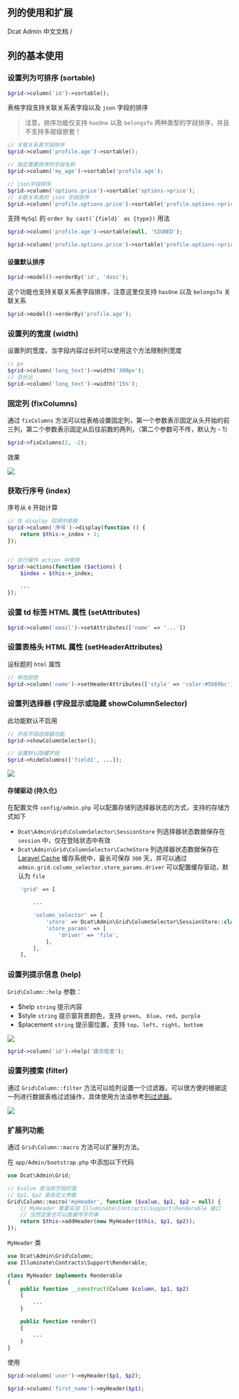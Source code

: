 ## 列的使用和扩展

Dcat Admin 中文文档 /  

## 列的基本使用

### 设置列为可排序 (sortable)

```php
$grid->column('id')->sortable();
```

表格字段支持关联关系表字段以及 `json` 字段的排序

> 注意，排序功能仅支持 `hasOne` 以及 `belongsTo` 两种类型的字段排序，并且不支持多层级嵌套！

```php
// 关联关系表字段排序
$grid->column('profile.age')->sortable();

// 指定需要排序的字段名称
$grid->column('my_age')->sortable('profile.age');

// json字段排序
$grid->column('options.price')->sortable('options->price');
// 关联关系表的 json 字段排序
$grid->column('profile.options.price')->sortable('profile.options->price');
```

支持 `MySql` 的 ``order by cast(`{field}` as {type})`` 用法

```php
$grid->column('profile.age')->sortable(null, 'SIGNED');

$grid->column('profile.options.price')->sortable('profile.options->price', 'SIGNED');
```

#### 设置默认排序

```php
$grid->model()->orderBy('id', 'desc');
```

这个功能也支持关联关系表字段排序，注意这里仅支持 `hasOne` 以及 `belongsTo` 关联关系

```php
$grid->model()->orderBy('profile.age');
```

### 设置列的宽度 (width)

设置列的宽度，当字段内容过长时可以使用这个方法限制列宽度

```php
// px
$grid->column('long_text')->width('300px');
// 百分比
$grid->column('long_text')->width('15%');
```

### 固定列 (fixColumns)

通过 `fixColumns` 方法可以给表格设置固定列，第一个参数表示固定从头开始的前三列，第二个参数表示固定从后往前数的两列，（第二个参数可不传，默认为 - 1）

```php
$grid->fixColumns(2, -2);
```

效果

![](https://cdn.learnku.com/uploads/images/202007/12/38389/8aKnpG11g4.gif!large)

### 获取行序号 (index)

序号从 `0` 开始计算

```php
// 在 display 回调中使用
$grid->column('序号')->display(function () {
    return $this->_index + 1;
});


// 在行操作 action 中使用
$grid->actions(function ($actions) {
    $index = $this->_index;

    ...
});
```

### 设置 td 标签 HTML 属性 (setAttributes)

```php
$grid->column('email')->setAttributes(['name' => '...'])
```

### 设置表格头 HTML 属性 (setHeaderAttributes)

设标题的 `html` 属性

```php
// 修改颜色
$grid->column('name')->setHeaderAttributes(['style' => 'color:#5b69bc']);
```

### 设置列选择器 (字段显示或隐藏 showColumnSelector)

此功能默认不启用

```php
// 开启字段选择器功能
$grid->showColumnSelector();

// 设置默认隐藏字段
$grid->hideColumns(['field1', ...]);
```

![](https://cdn.learnku.com/uploads/images/202103/30/38389/jKAHSvrvzu.png!large)

#### 存储驱动 (持久化)

在配置文件 `config/admin.php` 可以配置存储列选择器状态的方式，支持的存储方式如下

+   `Dcat\Admin\Grid\ColumnSelector\SessionStore` 列选择器状态数据保存在 `session` 中，仅在登陆状态中有效
+   `Dcat\Admin\Grid\ColumnSelector\CacheStore` 列选择器状态数据保存在 [Laravel Cache](https://learnku.com/docs/laravel/8.x/cache#driver-prerequisites) 缓存系统中，最长可保存 `300` 天，并可以通过 `admin.grid.column_selector.store_params.driver` 可以配置缓存驱动，默认为 `file`

```php
    'grid' => [

        ...

        'column_selector' => [
            'store' => Dcat\Admin\Grid\ColumnSelector\SessionStore::class,
            'store_params' => [
                'driver' => 'file',
            ],
        ],
    ],
```

### 设置列提示信息 (help)

`Grid\Column::help` 参数：

+   $help `string` 提示内容
+   $style `string` 提示窗背景颜色，支持 `green`、 `blue`、`red`、`purple`
+   $placement `string` 提示窗位置，支持 `top`、`left`、`right`、`bottom`

![](https://cdn.learnku.com/uploads/images/202004/26/38389/MTgikMeV1o.png!large)

```php
$grid->column('id')->help('提示信息');
```

### 设置列搜索 (filter)

通过 `Grid\Column::filter` 方法可以给列设置一个过滤器，可以很方便的根据这一列进行数据表格过滤操作，具体使用方法请参考[列过滤器](https://learnku.com/docs/dcat-admin/2.x/column-filter/8098)。

![](https://cdn.learnku.com/uploads/images/202004/26/38389/8zNK7CHS3V.png!large)

### 扩展列功能

通过 `Grid\Column::macro` 方法可以扩展列方法。

在 `app/Admin/bootstrap.php` 中添加以下代码

```php
use Dcat\Admin\Grid;

// $value 是当前字段的值
// $p1、$p2 是自定义参数
Grid\Column::macro('myHeader', function ($value, $p1, $p2 = null) {
    // MyHeader 需要实现 Illuminate\Contracts\Support\Renderable 接口
    // 当然这里也可以直接传字符串
    return $this->addHeader(new MyHeader($this, $p1, $p2));
});
```

`MyHeader` 类

```php
use Dcat\Admin\Grid\Column;
use Illuminate\Contracts\Support\Renderable;

class MyHeader implements Renderable
{
    public function __construct(Column $column, $p1, $p2)
    {
        ...
    }

    public function render()
    {
        ...
    }
}
```

使用

```php
$grid->column('user')->myHeader($p1, $p2);

$grid->column('first_name')->myHeader($p1);
```